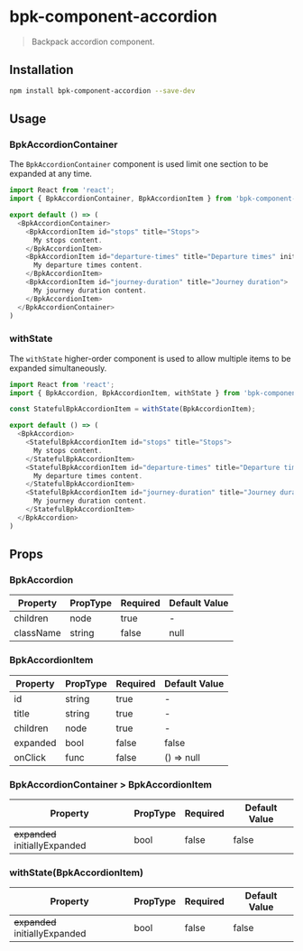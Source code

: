 # bpk-component-accordion

> Backpack accordion component.

## Installation

```sh
npm install bpk-component-accordion --save-dev
```

## Usage

### BpkAccordionContainer

The `BpkAccordionContainer` component is used limit one section to be expanded at any time.

```js
import React from 'react';
import { BpkAccordionContainer, BpkAccordionItem } from 'bpk-component-accordion';

export default () => (
  <BpkAccordionContainer>
    <BpkAccordionItem id="stops" title="Stops">
      My stops content.
    </BpkAccordionItem>
    <BpkAccordionItem id="departure-times" title="Departure times" initiallyExpanded>
      My departure times content.
    </BpkAccordionItem>
    <BpkAccordionItem id="journey-duration" title="Journey duration">
      My journey duration content.
    </BpkAccordionItem>
  </BpkAccordionContainer>
)
```

### withState

The `withState` higher-order component is used to allow multiple items to be expanded simultaneously.

```js
import React from 'react';
import { BpkAccordion, BpkAccordionItem, withState } from 'bpk-component-accordion';

const StatefulBpkAccordionItem = withState(BpkAccordionItem);

export default () => (
  <BpkAccordion>
    <StatefulBpkAccordionItem id="stops" title="Stops">
      My stops content.
    </StatefulBpkAccordionItem>
    <StatefulBpkAccordionItem id="departure-times" title="Departure times" initiallyExpanded>
      My departure times content.
    </StatefulBpkAccordionItem>
    <StatefulBpkAccordionItem id="journey-duration" title="Journey duration" initiallyExpanded>
      My journey duration content.
    </StatefulBpkAccordionItem>
  </BpkAccordion>
)
```

## Props

### BpkAccordion

| Property  | PropType | Required | Default Value |
| --------- | -------- | -------- | ------------- |
| children  | node     | true     | -             |
| className | string   | false    | null          |

### BpkAccordionItem

| Property | PropType | Required | Default Value |
| -------- | -------- | -------- | ------------- |
| id       | string   | true     | -             |
| title    | string   | true     | -             |
| children | node     | true     | -             |
| expanded | bool     | false    | false         |
| onClick  | func     | false    | () => null    |

### BpkAccordionContainer > BpkAccordionItem

| Property                       | PropType | Required | Default Value |
| ------------------------------ | -------- | -------- | ------------- |
| ~~expanded~~ initiallyExpanded | bool     | false    | false         |

### withState(BpkAccordionItem)

| Property                       | PropType | Required | Default Value |
| ------------------------------ | -------- | -------- | ------------- |
| ~~expanded~~ initiallyExpanded | bool     | false    | false         |
